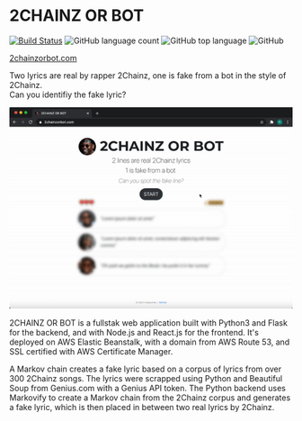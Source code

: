 # 2CHAINZ OR BOT
[![Build Status](https://travis-ci.com/rinaykumar/2chainz-or-bot.svg?branch=main)](https://travis-ci.com/rinaykumar/2chainz-or-bot)
![GitHub language count](https://img.shields.io/github/languages/count/rinaykumar/2chainz-or-bot)
![GitHub top language](https://img.shields.io/github/languages/top/rinaykumar/2chainz-or-bot)
![GitHub](https://img.shields.io/github/license/rinaykumar/2chainz-or-bot)

[2chainzorbot.com](https://www.2chainzorbot.com/) 

Two lyrics are real by rapper 2Chainz, one is fake from a bot in the style of 2Chainz.
<br/>
Can you identifiy the fake lyric?

![ui video demo](frontend/src/assets/img/ui-demo.gif)


2CHAINZ OR BOT is a fullstak web application built with Python3 and Flask for the backend, and with Node.js and React.js for the frontend. It's deployed on AWS Elastic Beanstalk, with a domain from AWS Route 53, and SSL certified with AWS Certificate Manager.

A Markov chain creates a fake lyric based on a corpus of lyrics from over 300 2Chainz songs. 
The lyrics were scrapped using Python and Beautiful Soup from Genius.com with a Genius API token. The Python backend uses Markovify to create a Markov chain from the 2Chainz corpus and generates a fake lyric, which is then placed in between two real lyrics by 2Chainz. 

